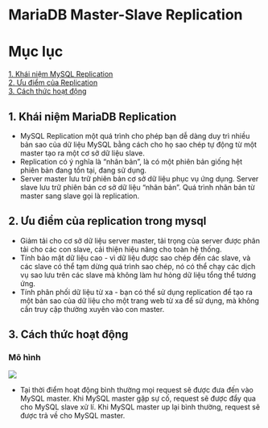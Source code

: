 # MariaDB Master-Slave Replication
# Mục lục 
[1. Khái niệm MySQL Replication](#1)  
[2. Ưu điểm của Replication](#2)  
[3. Cách thức hoạt động](#3)

<a name="1"></a>

## 1. Khái niệm MariaDB Replication
-  MySQL Replication một quá trình cho phép bạn dễ dàng duy trì nhiều bản sao của dữ liệu MySQL
bằng cách cho họ sao chép tự động từ một master tạo ra một cơ sở dữ liệu slave. 
- Replication có ý nghĩa là “nhân bản”, là có một phiên bản giống hệt phiên bản đang tồn tại, đang sử dụng.
- Server master lưu trữ phiên bản cơ sở dữ liệu phục vụ ứng dụng. Server slave lưu trữ phiên bản cơ sở dữ liệu “nhân bản”. Quá trình nhân bản từ master sang slave gọi là replication.

<a name="2"></a>

## 2. Ưu điểm của replication trong mysql

- Giảm tải cho cơ sở dữ liệu server master, tải trọng của server được phân tải cho các con slave, cải thiện hiệu năng cho toàn hệ thống.
- Tính bảo mật dữ liệu cao - vì dữ liệu được sao chép đến các slave, và các slave có thể tạm dừng quá trình sao chép, nó có thể chạy các dịch vụ sao lưu trên các slave mà không làm hư hỏng dữ liệu tổng thể tương ứng.
- Tính phân phối dữ liệu từ xa - bạn có thể sử dụng replication để tạo ra một bản sao của dữ liệu cho một trang web từ xa để sử dụng, mà không cần truy cập thường xuyên vào con master.

<a name="3"></a>

## 3. Cách thức hoạt động

### Mô hình 

![](../images/mysql_master/a1.png)

- Tại thời điểm hoạt động bình thường mọi request sẽ được đưa đến vào MySQL master. Khi MySQL master gặp sự cố, request sẽ được đẩy qua cho MySQL slave xử lí. Khi MySQL master up lại bình thường, request sẽ được trả về cho MySQL master.





